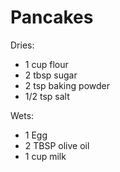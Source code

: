 # Pancakes

Dries:
* 1 cup flour
* 2 tbsp sugar
* 2 tsp baking powder
* 1/2 tsp salt

Wets:
* 1 Egg
* 2 TBSP olive oil
* 1 cup milk
